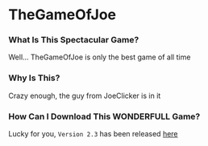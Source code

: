 # TheGameOfJoe

### What Is This Spectacular Game?

Well... TheGameOfJoe is only the best game of all time

### Why Is This?

Crazy enough, the guy from JoeClicker is in it

### How Can I Download This WONDERFULL Game?

Lucky for you, `Version 2.3` has been released [here](extra-nuclear.github.io/TheGameOfJoe)
